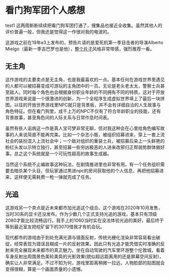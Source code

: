 # 看门狗军团个人感想

test1
这两周断断续续把看门狗军团打通了，搜集品也接近全收集。虽然其他人的评价普遍一般，但我还是觉得这一作很对我的电波的。

这游戏之前在19年e3上发布的，预告片请的是爱死机第一季目击者的导演Alberto Mielgo（最新一季吉巴罗也是他），[整个片子](www.bilibili.com/video/BV1vC4y1h7tr)风格非常带感，强烈推荐一看。

## 无主角
这作游戏的主要卖点是无主角，也是我最喜欢的一点。基本任何在游戏世界里遇见的人都可以被招募变成可游玩的主角团中的一员。无论是老头老太太，警察士兵甚至敌人。同时每个角色也会根据身份职业年龄的不同拥有不同的特质。这对于开放世界游戏来说是一个很激进的创新，为一个全程序生成虚拟世界填上了最后一块拼图。以往的开放世界游戏里NPC就只是背景板，并不会有详细自洽的人生故事与角色特征。但在看门狗里，成千上万的NPC不仅有了符合年龄职业的技能，还有背景故事，甚至角色间的人际关系与日常作息时间表。

虽然有些人诟病这一作是真人宝可梦非常无聊，但对我这种会在心里给角色编写故事的人来说简直不能再完美。比如一个杂志小贩，被组织招募进来，穿上一套上流社会的装扮混入上流社会中；一个敌对组织的重装士兵，被招募后染上一头鲜艳的粉红头发以示特立独行，甚至招募一些穷凶极恶的人进来改邪归正帮弱势群体做好事。总之这个系统就是一个可玩性超高的故事生成器。

当然这个系统不止编故事这种玩法，在剧情推进里也非常有用。有一个任务组织需要去暗杀某个头目，但玩家通过黑进npc的房间获取他的个人信息，再把他招募进来，这样便无需耗费一枪一弹就完成了任务。

## 光追
这游戏另一个卖点是近未来都市加光追这个组合。这个游戏在2020年10月发售，当时30系的显卡还没发布。作为少数几个正式支持光追的游戏，基本只有顶级2080才能比较流畅运行。我手上的1060当时实在没法体验光追的美好，最后终于等到最近室友把挖矿留下的3070借我才有机会玩。

现代都市的游戏由于到处充满光源与镜面反射，传统光栅化渲染非常容易看出破绽，经常表现为错误且糊成一片的反射效果。因此只有光追才能凭借实时准确的反射来完全展现未来都市的真正魅力。坐在自动驾驶的汽车里环游整个伦敦城，看着车身反射出周围景色美轮美奂的光影效果(貌似超远距离用的还是屏幕空间反射)，确实让人非常满足。不过不知为何，游戏里距离稍微一拉远，人物脸部的贴图就会变得很糊，算是一个画面质量的小遗憾。
